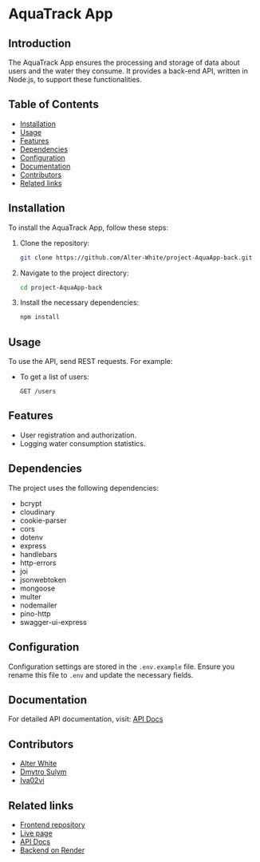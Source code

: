 # AquaTrack App

## Introduction

The AquaTrack App ensures the processing and storage of data about users and the water they consume. It provides a back-end API, written in Node.js, to support these functionalities.

## Table of Contents

- [Installation](#installation)
- [Usage](#usage)
- [Features](#features)
- [Dependencies](#dependencies)
- [Configuration](#configuration)
- [Documentation](#documentation)
- [Contributors](#contributors)
- [Related links](#related-links)

## Installation

To install the AquaTrack App, follow these steps:

1. Clone the repository:
   ```sh
   git clone https://github.com/Alter-White/project-AquaApp-back.git
   ```
2. Navigate to the project directory:
   ```sh
   cd project-AquaApp-back
   ```
3. Install the necessary dependencies:
   ```sh
   npm install
   ```

## Usage

To use the API, send REST requests. For example:

- To get a list of users:
  ```http
  GET /users
  ```

## Features

- User registration and authorization.
- Logging water consumption statistics.

## Dependencies

The project uses the following dependencies:

- bcrypt
- cloudinary
- cookie-parser
- cors
- dotenv
- express
- handlebars
- http-errors
- joi
- jsonwebtoken
- mongoose
- multer
- nodemailer
- pino-http
- swagger-ui-express

## Configuration

Configuration settings are stored in the `.env.example` file. Ensure you rename this file to `.env` and update the necessary fields.

## Documentation

For detailed API documentation, visit: [API Docs](https://project-aquaapp-back.onrender.com/api-docs/)

## Contributors

- [Alter White](https://github.com/Alter-White)
- [Dmytro Sulym](https://github.com/oddsGold)
- [Iva02vi](https://github.com/Iva02vi)

## Related links

- [Frontend repository](https://github.com/oleksasa/project-AquaApp-front)
- [Live page](https://project-aqua-app-front.vercel.app)
- [API Docs](https://project-aquaapp-back.onrender.com/api-docs/)
- [Backend on Render](https://project-aquaapp-back.onrender.com)
